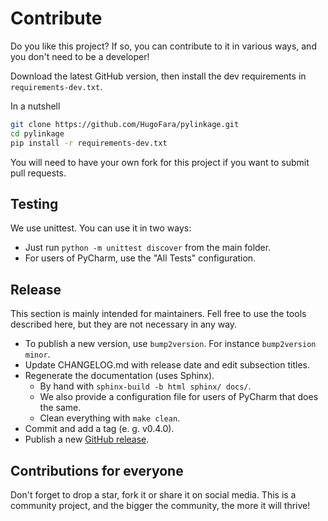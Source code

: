 # Contribute

Do you like this project? If so, you can contribute to it in various ways, and you don't need to be a developer!

Download the latest GitHub version, then install the dev requirements in ``requirements-dev.txt``.

In a nutshell

```bash
git clone https://github.com/HugoFara/pylinkage.git
cd pylinkage
pip install -r requirements-dev.txt
```

You will need to have your own fork for this project if you want to submit pull requests.

## Testing

We use unittest. You can use it in two ways:

* Just run ``python -m unittest discover`` from the main folder.
* For users of PyCharm, use the "All Tests" configuration.

## Release

This section is mainly intended for maintainers.
Fell free to use the tools described here, but they are not necessary in any way.

* To publish a new version, use ``bump2version``. For instance ``bump2version minor``.
* Update CHANGELOG.md with release date and edit subsection titles.
* Regenerate the documentation (uses Sphinx).
  * By hand with ``sphinx-build -b html sphinx/ docs/``.
  * We also provide a configuration file for users of PyCharm that does the same.
  * Clean everything with ``make clean``.
* Commit and add a tag (e. g. v0.4.0).
* Publish a new [GitHub release](https://github.com/HugoFara/pylinkage/releases).

## Contributions for everyone

Don't forget to drop a star, fork it or share it on social media.
This is a community project, and the bigger the community, the more it will thrive!

